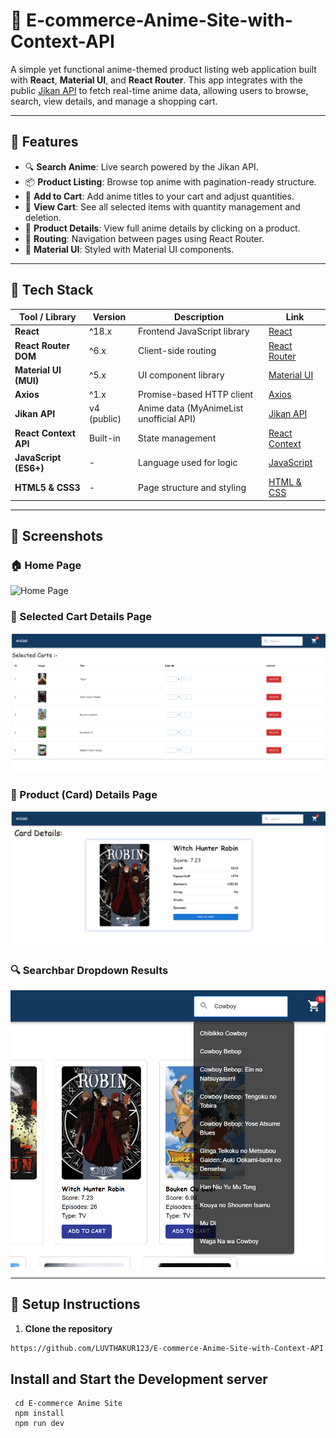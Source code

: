 # 🌸 E-commerce-Anime-Site-with-Context-API


A simple yet functional anime-themed product listing web application built with **React**, **Material UI**, and **React Router**. This app integrates with the public [Jikan API](https://jikan.moe/) to fetch real-time anime data, allowing users to browse, search, view details, and manage a shopping cart.

---

## 🚀 Features

- 🔍 **Search Anime**: Live search powered by the Jikan API.
- 📦 **Product Listing**: Browse top anime with pagination-ready structure.
- 🛒 **Add to Cart**: Add anime titles to your cart and adjust quantities.
- 🧾 **View Cart**: See all selected items with quantity management and deletion.
- 📄 **Product Details**: View full anime details by clicking on a product.
- 🧭 **Routing**: Navigation between pages using React Router.
- 🎨 **Material UI**: Styled with Material UI components.

---

## 🔧 Tech Stack

| Tool / Library      | Version           | Description                              | Link |
|---------------------|-------------------|------------------------------------------|------|
| **React**           | ^18.x             | Frontend JavaScript library              | [React](https://reactjs.org/) |
| **React Router DOM**| ^6.x              | Client-side routing                      | [React Router](https://reactrouter.com/en/main) |
| **Material UI (MUI)**| ^5.x              | UI component library                     | [Material UI](https://mui.com/) |
| **Axios**           | ^1.x              | Promise-based HTTP client                | [Axios](https://axios-http.com/) |
| **Jikan API**       | v4 (public)       | Anime data (MyAnimeList unofficial API)  | [Jikan API](https://jikan.moe/) |
| **React Context API** | Built-in         | State management                         | [React Context](https://reactjs.org/docs/context.html) |
| **JavaScript (ES6+)** | -               | Language used for logic                  | [JavaScript](https://developer.mozilla.org/en-US/docs/Web/JavaScript) |
| **HTML5 & CSS3**     | -                | Page structure and styling               | [HTML & CSS](https://developer.mozilla.org/en-US/docs/Web/HTML) |


---

## 📸 Screenshots

### 🏠 Home Page  
![Home Page](./scr/assets/images/Home.png) 

### 🛒 Selected Cart Details Page  
![Selected Cart Details](./src/assets/images/SelectedCartlists.png)  

### 📄 Product (Card) Details Page  
![Cart Details](./src/assets/images/CartDetails.png)  

### 🔍 Searchbar Dropdown Results  
![Searchbar](./src/assets/images/Searchbar.png)


---

## 🔧 Setup Instructions

1. **Clone the repository**
```bash
https://github.com/LUVTHAKUR123/E-commerce-Anime-Site-with-Context-API.git

```
## Install and Start the Development server

     cd E-commerce Anime Site
     npm install
     npm run dev



